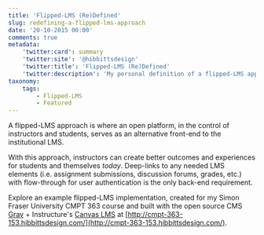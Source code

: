 ```yaml
---
title: 'Flipped-LMS (Re)Defined'
slug: redefining-a-flipped-lms-approach
date: '20-10-2015 00:00'
comments: true
metadata:
    'twitter:card': summary
    'twitter:site': '@hibbittsdesign'
    'twitter:title': 'Flipped-LMS (Re)Defined'
    'twitter:description': 'My personal definition of a flipped-LMS approach.'
taxonomy:
    tags:
        - Flipped-LMS
        - Featured
---
```


A flipped-LMS approach is where an open platform, in the control of instructors and students, serves as an alternative front-end to the institutional LMS.

With this approach, instructors can create better outcomes and experiences for students and themselves _today_. Deep-links to any needed LMS elements (i.e. assignment submissions, discussion forums, grades, etc.) with flow-through for user authentication is the only back-end requirement.

Explore an example flipped-LMS implementation, created for my Simon Fraser University CMPT 363 course and built with the open source CMS [Grav](http://getgrav.org) + Instructure's [Canvas LMS](http://www.canvaslms.com/) at [http://cmpt-363-153.hibbittsdesign.com/](http://cmpt-363-153.hibbittsdesign.com/).

